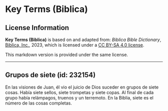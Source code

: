 # Key Terms (Biblica)

## License Information

**Key Terms (Biblica)** is based on and adapted from: _Biblica Bible Dictionary_, [Biblica, Inc.](https://www.biblica.com/), 2023, which is licensed under a [CC BY-SA 4.0 license](https://creativecommons.org/licenses/by-sa/4.0/legalcode.en).

This markdown version is provided under the same license.



--------------------------------

## Grupos de siete (id: 232154)

En las visiones de Juan, él vio el juicio de Dios suceder en grupos de siete cosas. Había siete sellos, siete trompetas y siete copas. Al final de cada grupo había relámpagos, truenos y un terremoto. En la Biblia, siete es el número de las cosas completas.


